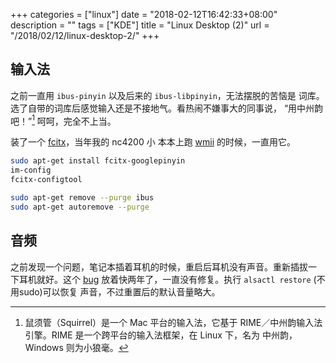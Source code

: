 +++
categories = ["linux"]
date = "2018-02-12T16:42:33+08:00"
description = ""
tags = ["KDE"]
title = "Linux Desktop (2)"
url = "/2018/02/12/linux-desktop-2/"
+++

## 输入法

之前一直用 `ibus-pinyin` 以及后来的 `ibus-libpinyin`，无法摆脱的苦恼是
词库。选了自带的词库后感觉输入还是不接地气。看热闹不嫌事大的同事说，
“用中州韵吧！”[^f1] 呵呵，完全不上当。

装了一个 [fcitx](https://fcitx-im.org/wiki/Fcitx)，当年我的 nc4200 小
本本上跑 [wmii](https://wiki.debian.org/Wmii/) 的时候，一直用它。

```sh
sudo apt-get install fcitx-googlepinyin
im-config
fcitx-configtool

sudo apt-get remove --purge ibus
sudo apt-get autoremove --purge
```

## 音频

之前发现一个问题，笔记本插着耳机的时候，重启后耳机没有声音。重新插拔一
下耳机就好。这个
[bug](https://bugs.launchpad.net/ubuntu/+source/alsa-driver/+bug/1583801)
放着快两年了，一直没有修复。执行 `alsactl restore` (不用sudo)可以恢复
声音，不过重置后的默认音量略大。


[^f1]: 鼠须管（Squirrel）是一个 Mac 平台的输入法，它基于 RIME／中州韵输入法引擎。RIME 是一个跨平台的输入法框架，在 Linux 下，名为 中州韵，Windows 则为小狼毫。
